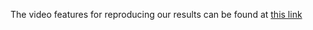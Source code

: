 The video features for reproducing our results can be found at [this link](https://www.dropbox.com/sh/xuobu84y8zk3mn2/AAAVo98tpwZrMkXzT9UI6csSa?dl=0)

